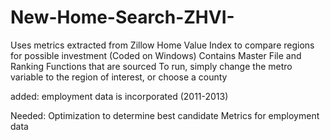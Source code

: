 # New-Home-Search-ZHVI-
Uses metrics extracted from Zillow Home Value Index to compare regions for possible investment
(Coded on Windows)
Contains Master File and Ranking Functions that are sourced
To run, simply change the metro variable to the region of interest, or choose a county

added: employment data is incorporated (2011-2013)

Needed: Optimization to determine best candidate
        Metrics for employment data
